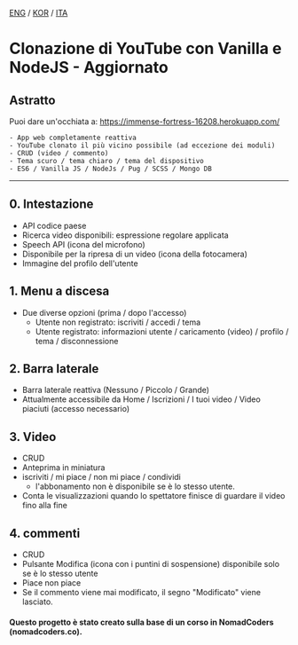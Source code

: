 [ENG](README.en-GB.md) / [KOR](README.ko-KR.md) / [ITA](README.it-IT.md)

# Clonazione di YouTube con Vanilla e NodeJS - Aggiornato

## Astratto

Puoi dare un'occhiata a: https://immense-fortress-16208.herokuapp.com/

```
- App web completamente reattiva
- YouTube clonato il più vicino possibile (ad eccezione dei moduli)
- CRUD (video / commento)
- Tema scuro / tema chiaro / tema del dispositivo
- ES6 / Vanilla JS / NodeJs / Pug / SCSS / Mongo DB
```

---

## 0. Intestazione

- API codice paese
- Ricerca video disponibili: espressione regolare applicata
- Speech API (icona del microfono)
- Disponibile per la ripresa di un video (icona della fotocamera)
- Immagine del profilo dell'utente

## 1. Menu a discesa

- Due diverse opzioni (prima / dopo l'accesso)
  - Utente non registrato: iscriviti / accedi / tema
  - Utente registrato: informazioni utente / caricamento (video) / profilo / tema / disconnessione

## 2. Barra laterale

- Barra laterale reattiva (Nessuno / Piccolo / Grande)
- Attualmente accessibile da Home / Iscrizioni / I tuoi video / Video piaciuti (accesso necessario)

## 3. Video

- CRUD
- Anteprima in miniatura
- iscriviti / mi piace / non mi piace / condividi
  - l'abbonamento non è disponibile se è lo stesso utente.
- Conta le visualizzazioni quando lo spettatore finisce di guardare il video fino alla fine

## 4. commenti

- CRUD
- Pulsante Modifica (icona con i puntini di sospensione) disponibile solo se è lo stesso utente
- Piace non piace
- Se il commento viene mai modificato, il segno "Modificato" viene lasciato.

#### Questo progetto è stato creato sulla base di un corso in NomadCoders (nomadcoders.co).

